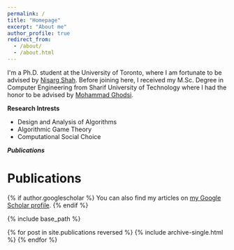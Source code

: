 ```yaml
---
permalink: /
title: "Homepage"
excerpt: "About me"
author_profile: true
redirect_from: 
  - /about/
  - /about.html
---
```


I'm a Ph.D. student at the University of Toronto, where I am fortunate to be advised by <a href="http://www.cs.toronto.edu/~nisarg/">Nisarg Shah</a>. Before joining here, I received my M.Sc. Degree in Computer Engineering from Sharif University of Technology where I had the honor to be advised by <a href="http://sharif.ir/~ghodsi/?page=home">Mohammad Ghodsi</a>.


**Research Intrests**

- Design and Analysis of Algorithms
- Algorithmic Game Theory
- Computational Social Choice

***Publications***
<h1> Publications </h1>
{% if author.googlescholar %}
  You can also find my articles on <a href="{{author.googlescholar}}">my Google Scholar profile</a>.
{% endif %}

{% include base_path %}

{% for post in site.publications reversed %}
  {% include archive-single.html %}
{% endfor %}
